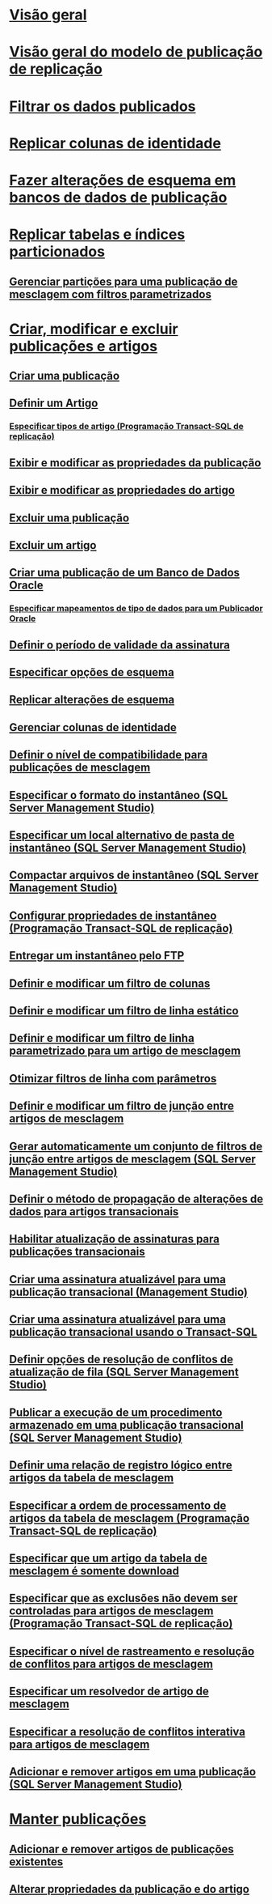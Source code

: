 # [Visão geral](publish-data-and-database-objects.md)  
# [Visão geral do modelo de publicação de replicação](replication-publishing-model-overview.md)  
# [Filtrar os dados publicados](filter-published-data.md)  
# [Replicar colunas de identidade](replicate-identity-columns.md)  
# [Fazer alterações de esquema em bancos de dados de publicação](make-schema-changes-on-publication-databases.md)  
# [Replicar tabelas e índices particionados](replicate-partitioned-tables-and-indexes.md)  
## [Gerenciar partições para uma publicação de mesclagem com filtros parametrizados](manage-partitions-for-a-merge-publication-with-parameterized-filters.md)  
# [Criar, modificar e excluir publicações e artigos](create-modify-and-delete-publications-and-articles-replication.md)  
## [Criar uma publicação](create-a-publication.md)  
## [Definir um Artigo](define-an-article.md)  
### [Especificar tipos de artigo (Programação Transact-SQL de replicação)](specify-article-types-replication-transact-sql-programming.md)  
## [Exibir e modificar as propriedades da publicação](view-and-modify-publication-properties.md)  
## [Exibir e modificar as propriedades do artigo](view-and-modify-article-properties.md)  
## [Excluir uma publicação](delete-a-publication.md)  
## [Excluir um artigo](delete-an-article.md)  
## [Criar uma publicação de um Banco de Dados Oracle](create-a-publication-from-an-oracle-database.md)  
### [Especificar mapeamentos de tipo de dados para um Publicador Oracle](specify-data-type-mappings-for-an-oracle-publisher.md)  
## [Definir o período de validade da assinatura](set-the-expiration-period-for-subscriptions.md)  
## [Especificar opções de esquema](specify-schema-options.md)  
## [Replicar alterações de esquema](replicate-schema-changes.md)  
## [Gerenciar colunas de identidade](manage-identity-columns.md)  
## [Definir o nível de compatibilidade para publicações de mesclagem](set-the-compatibility-level-for-merge-publications.md)  
## [Especificar o formato do instantâneo (SQL Server Management Studio)](specify-snapshot-format-sql-server-management-studio.md)  
## [Especificar um local alternativo de pasta de instantâneo (SQL Server Management Studio)](specify-an-alternate-snapshot-folder-location-sql-server-management-studio.md)  
## [Compactar arquivos de instantâneo (SQL Server Management Studio)](compress-snapshot-files-sql-server-management-studio.md)  
## [Configurar propriedades de instantâneo (Programação Transact-SQL de replicação)](configure-snapshot-properties-replication-transact-sql-programming.md)  
## [Entregar um instantâneo pelo FTP](deliver-a-snapshot-through-ftp.md)  
## [Definir e modificar um filtro de colunas](define-and-modify-a-column-filter.md)  
## [Definir e modificar um filtro de linha estático](define-and-modify-a-static-row-filter.md)  
## [Definir e modificar um filtro de linha parametrizado para um artigo de mesclagem](define-and-modify-a-parameterized-row-filter-for-a-merge-article.md)  
## [Otimizar filtros de linha com parâmetros](optimize-parameterized-row-filters.md)  
## [Definir e modificar um filtro de junção entre artigos de mesclagem](define-and-modify-a-join-filter-between-merge-articles.md)  
## [Gerar automaticamente um conjunto de filtros de junção entre artigos de mesclagem (SQL Server Management Studio)](automatically-generate-join-filters-between-merge-articles.md)  
## [Definir o método de propagação de alterações de dados para artigos transacionais](set-the-propagation-method-for-data-changes-to-transactional-articles.md)  
## [Habilitar atualização de assinaturas para publicações transacionais](enable-updating-subscriptions-for-transactional-publications.md)  
## [Criar uma assinatura atualizável para uma publicação transacional (Management Studio)](create-an-updatable-subscription-to-a-transactional-publication.md)  
## [Criar uma assinatura atualizável para uma publicação transacional usando o Transact-SQL](create-updatable-subscription-to-transactional-publication.md)  
## [Definir opções de resolução de conflitos de atualização de fila (SQL Server Management Studio)](set-queued-updating-conflict-resolution-options-sql-server-management-studio.md)  
## [Publicar a execução de um procedimento armazenado em uma publicação transacional (SQL Server Management Studio)](publish-execution-of-stored-procedure-in-transactional-publication.md)  
## [Definir uma relação de registro lógico entre artigos da tabela de mesclagem](define-a-logical-record-relationship-between-merge-table-articles.md)  
## [Especificar a ordem de processamento de artigos da tabela de mesclagem (Programação Transact-SQL de replicação)](specify-the-processing-order-of-merge-table-articles.md)  
## [Especificar que um artigo da tabela de mesclagem é somente download](specify-that-a-merge-table-article-is-download-only.md)  
## [Especificar que as exclusões não devem ser controladas para artigos de mesclagem (Programação Transact-SQL de replicação)](specify-that-deletes-should-not-be-tracked-for-merge-articles.md)  
## [Especificar o nível de rastreamento e resolução de conflitos para artigos de mesclagem](specify-the-conflict-tracking-and-resolution-level-for-merge-articles.md)  
## [Especificar um resolvedor de artigo de mesclagem](specify-a-merge-article-resolver.md)  
## [Especificar a resolução de conflitos interativa para artigos de mesclagem](specify-interactive-conflict-resolution-for-merge-articles.md)  
## [Adicionar e remover artigos em uma publicação (SQL Server Management Studio)](add-articles-to-and-drop-articles-from-a-publication.md)  
# [Manter publicações](maintain-publications.md)  
## [Adicionar e remover artigos de publicações existentes](add-articles-to-and-drop-articles-from-existing-publications.md)  
## [Alterar propriedades da publicação e do artigo](change-publication-and-article-properties.md)  
